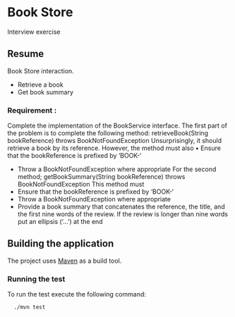 # Book Store

Interview exercise

## Resume

Book Store interaction.

 - Retrieve a book
 - Get book summary

### Requirement : 


Complete the implementation of the BookService interface. The first part of the problem is to complete the following method:
     retrieveBook(String bookReference) throws BookNotFoundException
Unsurprisingly, it should retrieve a book by its reference. However, the method must also • Ensure that the bookReference is prefixed by ‘BOOK-‘
- Throw a BookNotFoundException where appropriate For the second method;
     getBookSummary(String bookReference) throws BookNotFoundException
This method must
- Ensure that the bookReference is prefixed by ‘BOOK-‘
- Throw a BookNotFoundException where appropriate
- Provide a book summary that concatenates the reference, the title, and the first nine
words of the review. If the review is longer than nine words put an ellipsis (‘...’) at the end

## Building the application

The project uses [Maven](https://maven.apache.org) as a build tool.

### Running the test

To run the test execute the following command:

```bash
  ./mvn test
```



